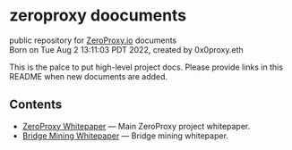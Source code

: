 # zeroproxy doocuments
public repository for [ZeroProxy.io](https://zeroproxy.io) documents  
Born on Tue Aug  2 13:11:03 PDT 2022, created by 0x0proxy.eth

This is the palce to put high-level project docs.  Please provide
links in this README when new documents are added.

## Contents
* [ZeroProxy Whitepaper](./ZeroProxy.md) &mdash; Main ZeroProxy
  project whitepaper.
* [Bridge Mining Whitepaper](./docs/BridgeMining.md) &mdash; Bridge
  mining whitepaper.
